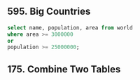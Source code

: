 ## 595. Big Countries
```SQL
select name, population, area from world
where area >= 3000000
or
population >= 25000000;
```
## 175. Combine Two Tables
```SQL

```